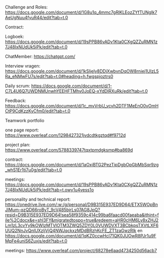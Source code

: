 Challenge and Roles: 
https://docs.google.com/document/d/1G8u1q_4mmc7gRlKLEozZYfTUNgIk7AeUgNuu4fyuR44/edit?tab=t.0

Contract: 

Logboek: https://docs.google.com/document/d/19sPPB86vADv1Kta0CXgQZZuRMN1z7J48IxNUdUk5iPk/edit?tab=t.0

ChatMember: https://chatgpt.com/

Interview vragen: https://docs.google.com/document/d/1kSljeIy8DDjXwbvnDqOW8rniej1UIzL5Ra_eNMwFU7s/edit?tab=t.0#heading=h.fwgspjoztrs0

Daily scrum: https://docs.google.com/document/d/1-C7L4U6Q7UWDNMUnwhYEEHFTMhv0JoEQ-xYdDIRXuRk/edit?tab=t.0

Feedback: https://docs.google.com/document/d/1c_mvVrbU_vcvh2DTF1MeEnO0vOmHCtP9CdKzzKyCfm0/edit?tab=t.0

Teamwork portfolio

one page report: https://www.overleaf.com/1298427321jvdcdtkgztqd#f9712d 

project plan: https://www.overleaf.com/5788339747tqxtpmdgksmp#ba869d

contract: https://docs.google.com/document/d/1aOxjBTG2PezTipDgbOpGbMbSqr9zg_whS1Er1ti7u0g/edit?tab=t.0 

meetings: https://docs.google.com/document/d/19sPPB86vADv1Kta0CXgQZZuRMN1z7J48IxNUdUk5iPk/edit?tab=t.owy1u4vess1o 

personality and technical report: https://onedrive.live.com/:w:/g/personal/D9B315E937ED9D64/ETX5WOpBnJlMum-qzQD66roByT_9cV485bjrLs07AG8JpQ?resid=D9B315E937ED9D64!sea58f9359c414c99ba6faacd00faeaba&ithint=file%2Cdocx&e=shl3FY&migratedtospo=true&redeem=aHR0cHM6Ly8xZHJ2Lm1zL3cvYy9kOWIzMTVlOTM3ZWQ5ZDY0L0VUWDVXT3BCbkpsTXVtLXF6UUQ2NnJvQnlUXzljVjQ4NWJqckxzMDdBRzhKcFE_ZT1zaGwzRlk en https://docs.google.com/document/d/1qKZ0ccwHcl71QK0JUOwR8PJr1u9FMpFe4uniS6Zuxjs/edit?tab=t.0 

meetings: https://www.overleaf.com/project/68278e6aad4734250d56acb7
